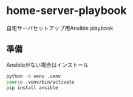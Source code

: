 # home-server-playbook

自宅サーバセットアップ用Ansible playbook

## 準備

Ansibleがない場合はインストール

```sh
python -m venv .venv
source .venv/bin/activate
pip install ansible
```
